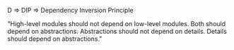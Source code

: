 D => DIP => Dependency Inversion Principle

"High-level modules should not depend on low-level modules. Both should depend on abstractions. Abstractions should not depend on details. Details should depend on abstractions."

